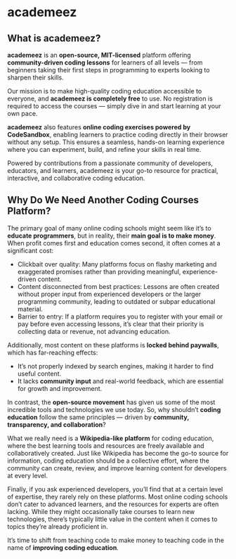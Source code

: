 # academeez

## What is academeez?

**academeez** is an **open-source, MIT-licensed** platform offering **community-driven coding lessons** for learners of all levels — from beginners taking their first steps in programming to experts looking to sharpen their skills.

Our mission is to make high-quality coding education accessible to everyone, and **academeez is completely free** to use. No registration is required to access the courses — simply dive in and start learning at your own pace.

**academeez** also features **online coding exercises powered by CodeSandbox**, enabling learners to practice coding directly in their browser without any setup. This ensures a seamless, hands-on learning experience where you can experiment, build, and refine your skills in real time.

Powered by contributions from a passionate community of developers, educators, and learners, academeez is your go-to resource for practical, interactive, and collaborative coding education.

## Why Do We Need Another Coding Courses Platform?

The primary goal of many online coding schools might seem like it’s to **educate programmers**, but in reality, their **main goal is to make money**. When profit comes first and education comes second, it often comes at a significant cost:

* Clickbait over quality: Many platforms focus on flashy marketing and exaggerated promises rather than providing meaningful, experience-driven content.
* Content disconnected from best practices: Lessons are often created without proper input from experienced developers or the larger programming community, leading to outdated or subpar educational material.
* Barrier to entry: If a platform requires you to register with your email or pay before even accessing lessons, it’s clear that their priority is collecting data or revenue, not advancing education.

Additionally, most content on these platforms is **locked behind paywalls**, which has far-reaching effects:

* It’s not properly indexed by search engines, making it harder to find useful content.
* It lacks **community input** and real-world feedback, which are essential for growth and improvement.

In contrast, the **open-source movement** has given us some of the most incredible tools and technologies we use today. So, why shouldn’t **coding education** follow the same principles — driven by **community, transparency, and collaboration**?

What we really need is a **Wikipedia-like platform** for coding education, where the best learning tools and resources are freely available and collaboratively created. Just like Wikipedia has become the go-to source for information, coding education should be a collective effort, where the community can create, review, and improve learning content for developers at every level.

Finally, if you ask experienced developers, you’ll find that at a certain level of expertise, they rarely rely on these platforms. Most online coding schools don’t cater to advanced learners, and the resources for experts are often lacking. While they might occasionally take courses to learn new technologies, there’s typically little value in the content when it comes to topics they’re already proficient in.

It’s time to shift from teaching code to make money to teaching code in the name of **improving coding education**.

